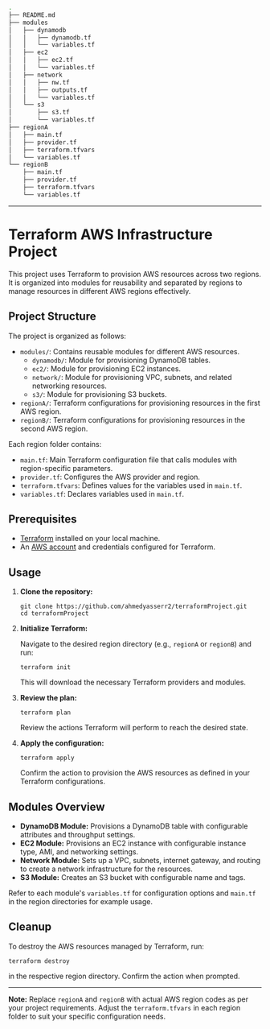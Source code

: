 ```bash
.
├── README.md
├── modules
│   ├── dynamodb
│   │   ├── dynamodb.tf
│   │   └── variables.tf
│   ├── ec2
│   │   ├── ec2.tf
│   │   └── variables.tf
│   ├── network
│   │   ├── nw.tf
│   │   ├── outputs.tf
│   │   └── variables.tf
│   └── s3
│       ├── s3.tf
│       └── variables.tf
├── regionA
│   ├── main.tf
│   ├── provider.tf
│   ├── terraform.tfvars
│   └── variables.tf
└── regionB
    ├── main.tf
    ├── provider.tf
    ├── terraform.tfvars
    └── variables.tf

```
---

# Terraform AWS Infrastructure Project

This project uses Terraform to provision AWS resources across two regions. It is organized into modules for reusability and separated by regions to manage resources in different AWS regions effectively.

## Project Structure

The project is organized as follows:

- `modules/`: Contains reusable modules for different AWS resources.
  - `dynamodb/`: Module for provisioning DynamoDB tables.
  - `ec2/`: Module for provisioning EC2 instances.
  - `network/`: Module for provisioning VPC, subnets, and related networking resources.
  - `s3/`: Module for provisioning S3 buckets.
- `regionA/`: Terraform configurations for provisioning resources in the first AWS region.
- `regionB/`: Terraform configurations for provisioning resources in the second AWS region.

Each region folder contains:

- `main.tf`: Main Terraform configuration file that calls modules with region-specific parameters.
- `provider.tf`: Configures the AWS provider and region.
- `terraform.tfvars`: Defines values for the variables used in `main.tf`.
- `variables.tf`: Declares variables used in `main.tf`.

## Prerequisites

- [Terraform](https://www.terraform.io/downloads.html) installed on your local machine.
- An [AWS account](https://aws.amazon.com/) and credentials configured for Terraform.

## Usage

1. **Clone the repository:**

   ```
   git clone https://github.com/ahmedyasserr2/terraformProject.git
   cd terraformProject
   ```

2. **Initialize Terraform:**

   Navigate to the desired region directory (e.g., `regionA` or `regionB`) and run:

   ```
   terraform init
   ```

   This will download the necessary Terraform providers and modules.

3. **Review the plan:**

   ```
   terraform plan
   ```

   Review the actions Terraform will perform to reach the desired state.

4. **Apply the configuration:**

   ```
   terraform apply
   ```

   Confirm the action to provision the AWS resources as defined in your Terraform configurations.

## Modules Overview

- **DynamoDB Module:** Provisions a DynamoDB table with configurable attributes and throughput settings.
- **EC2 Module:** Provisions an EC2 instance with configurable instance type, AMI, and networking settings.
- **Network Module:** Sets up a VPC, subnets, internet gateway, and routing to create a network infrastructure for the resources.
- **S3 Module:** Creates an S3 bucket with configurable name and tags.

Refer to each module's `variables.tf` for configuration options and `main.tf` in the region directories for example usage.

## Cleanup

To destroy the AWS resources managed by Terraform, run:

```
terraform destroy
```

in the respective region directory. Confirm the action when prompted.

---

**Note:** Replace `regionA` and `regionB` with actual AWS region codes as per your project requirements. Adjust the `terraform.tfvars` in each region folder to suit your specific configuration needs.
